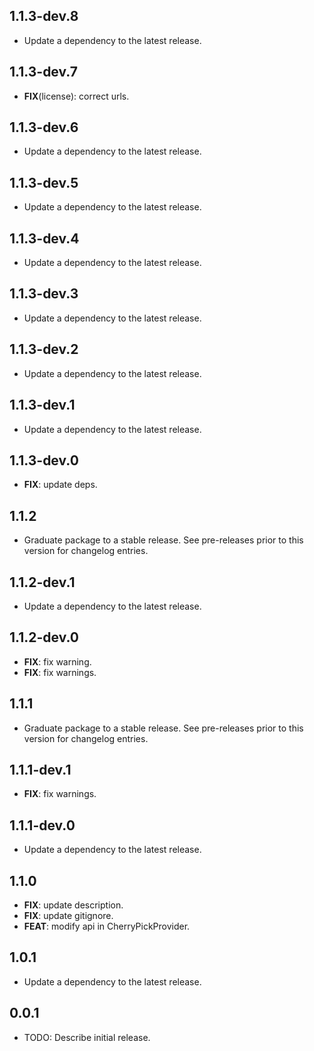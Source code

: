## 1.1.3-dev.8

 - Update a dependency to the latest release.

## 1.1.3-dev.7

 - **FIX**(license): correct urls.

## 1.1.3-dev.6

 - Update a dependency to the latest release.

## 1.1.3-dev.5

 - Update a dependency to the latest release.

## 1.1.3-dev.4

 - Update a dependency to the latest release.

## 1.1.3-dev.3

 - Update a dependency to the latest release.

## 1.1.3-dev.2

 - Update a dependency to the latest release.

## 1.1.3-dev.1

 - Update a dependency to the latest release.

## 1.1.3-dev.0

 - **FIX**: update deps.

## 1.1.2

 - Graduate package to a stable release. See pre-releases prior to this version for changelog entries.

## 1.1.2-dev.1

 - Update a dependency to the latest release.

## 1.1.2-dev.0

 - **FIX**: fix warning.
 - **FIX**: fix warnings.

## 1.1.1

 - Graduate package to a stable release. See pre-releases prior to this version for changelog entries.

## 1.1.1-dev.1

 - **FIX**: fix warnings.

## 1.1.1-dev.0

 - Update a dependency to the latest release.

## 1.1.0

 - **FIX**: update description.
 - **FIX**: update gitignore.
 - **FEAT**: modify api in CherryPickProvider.

## 1.0.1

 - Update a dependency to the latest release.

## 0.0.1

* TODO: Describe initial release.

